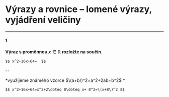 # Výrazy a rovnice – lomené výrazy, vyjádření veličiny

---

#### 1

**Výraz s proměnnou $x\in \mathbb{R}$ rozložte na součin.**

`$$
  x^2+16x+64= 
$$`

--

*využijeme známého vzorce $\(a+b/)^2=a^2+2ab+b^2$ *

`$$ x^2+16x+64=x^2+2\doteq 8\doteq x+ 8^2=\(x+8\)^2 $$`
